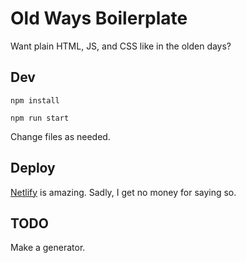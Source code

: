# Old Ways Boilerplate

Want plain HTML, JS, and CSS like in the olden days?

## Dev

`npm install`

`npm run start`

Change files as needed.

## Deploy

[Netlify](https://www.netlify.com/blog/2016/10/27/a-step-by-step-guide-deploying-a-static-site-or-single-page-app/) is amazing. Sadly, I get no money for saying so.

## TODO

Make a generator.
